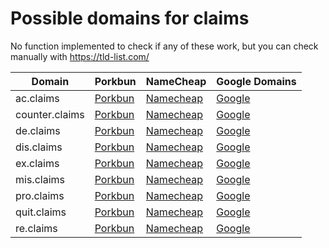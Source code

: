 # Possible domains for claims

No function implemented to check if any of these work, but you can check manually with https://tld-list.com/

| Domain | Porkbun | NameCheap | Google Domains |
|---|---|---|---|
| ac.claims | [Porkbun](https://porkbun.com/checkout/search?prb=e814663da1&tlds=&idnLanguage=&search=search&q=ac.claims) | [Namecheap](https://www.namecheap.com/domains/registration/results/?domain=ac.claims) | [Google](https://domains.google.com/registrar/search?searchTerm=ac.claims) |
| counter.claims | [Porkbun](https://porkbun.com/checkout/search?prb=e814663da1&tlds=&idnLanguage=&search=search&q=counter.claims) | [Namecheap](https://www.namecheap.com/domains/registration/results/?domain=counter.claims) | [Google](https://domains.google.com/registrar/search?searchTerm=counter.claims) |
| de.claims | [Porkbun](https://porkbun.com/checkout/search?prb=e814663da1&tlds=&idnLanguage=&search=search&q=de.claims) | [Namecheap](https://www.namecheap.com/domains/registration/results/?domain=de.claims) | [Google](https://domains.google.com/registrar/search?searchTerm=de.claims) |
| dis.claims | [Porkbun](https://porkbun.com/checkout/search?prb=e814663da1&tlds=&idnLanguage=&search=search&q=dis.claims) | [Namecheap](https://www.namecheap.com/domains/registration/results/?domain=dis.claims) | [Google](https://domains.google.com/registrar/search?searchTerm=dis.claims) |
| ex.claims | [Porkbun](https://porkbun.com/checkout/search?prb=e814663da1&tlds=&idnLanguage=&search=search&q=ex.claims) | [Namecheap](https://www.namecheap.com/domains/registration/results/?domain=ex.claims) | [Google](https://domains.google.com/registrar/search?searchTerm=ex.claims) |
| mis.claims | [Porkbun](https://porkbun.com/checkout/search?prb=e814663da1&tlds=&idnLanguage=&search=search&q=mis.claims) | [Namecheap](https://www.namecheap.com/domains/registration/results/?domain=mis.claims) | [Google](https://domains.google.com/registrar/search?searchTerm=mis.claims) |
| pro.claims | [Porkbun](https://porkbun.com/checkout/search?prb=e814663da1&tlds=&idnLanguage=&search=search&q=pro.claims) | [Namecheap](https://www.namecheap.com/domains/registration/results/?domain=pro.claims) | [Google](https://domains.google.com/registrar/search?searchTerm=pro.claims) |
| quit.claims | [Porkbun](https://porkbun.com/checkout/search?prb=e814663da1&tlds=&idnLanguage=&search=search&q=quit.claims) | [Namecheap](https://www.namecheap.com/domains/registration/results/?domain=quit.claims) | [Google](https://domains.google.com/registrar/search?searchTerm=quit.claims) |
| re.claims | [Porkbun](https://porkbun.com/checkout/search?prb=e814663da1&tlds=&idnLanguage=&search=search&q=re.claims) | [Namecheap](https://www.namecheap.com/domains/registration/results/?domain=re.claims) | [Google](https://domains.google.com/registrar/search?searchTerm=re.claims) |
